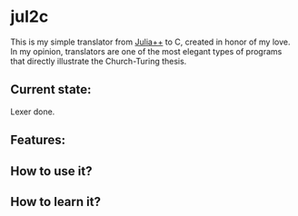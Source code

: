 # jul2c
This is my simple translator from
[Julia++](https://github.com/yukatan1701/Julia-plus-plus) to C, created in honor of my love. In my opinion, translators are one of the most elegant types of programs that directly illustrate the Church-Turing thesis.

## Current state:
Lexer done.

## Features:

## How to use it?

## How to learn it?
